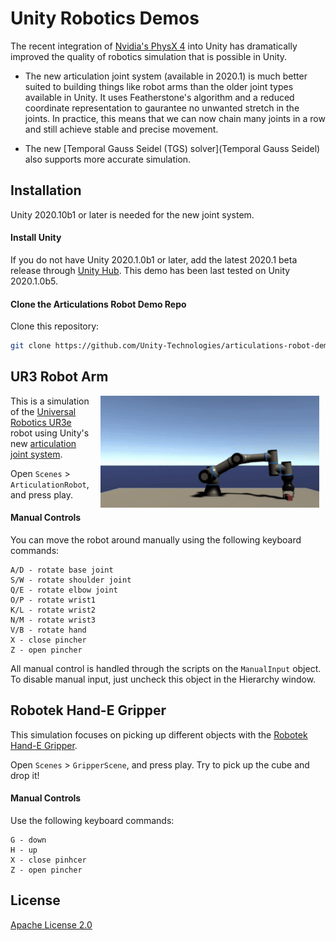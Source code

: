 # Unity Robotics Demos

The recent integration of [Nvidia's PhysX 4](https://news.developer.nvidia.com/announcing-physx-sdk-4-0-an-open-source-physics-engine/) into Unity has dramatically improved the quality of robotics simulation that is possible in Unity. 

* The new articulation joint system (available in 2020.1) is much better suited to building things like robot arms than the older joint types available in Unity. It uses Featherstone's algorithm and a reduced coordinate representation to gaurantee no unwanted stretch in the joints. In practice, this means that we can now chain many joints in a row and still achieve stable and precise movement. 

* The new [Temporal Gauss Seidel (TGS) solver](Temporal Gauss Seidel) also supports more accurate simulation. 

## Installation

Unity 2020.10b1 or later is needed for the new joint system. 

#### Install Unity

If you do not have Unity 2020.1.0b1 or later, add the latest 2020.1 beta release
through [Unity Hub](https://unity3d.com/get-unity/download). This demo has been
last tested on Unity 2020.1.0b5.

#### Clone the Articulations Robot Demo Repo

Clone this repository:
```sh
git clone https://github.com/Unity-Technologies/articulations-robot-demo.git`
```

## UR3 Robot Arm

<img align="right" style="padding-left: 10px; padding-right: 10px; padding-bottom: 10px" width="350px" src="images/RobotHandDemo.gif">

This is a simulation of the [Universal Robotics UR3e](https://www.universal-robots.com/products/ur3-robot/) robot using Unity's new [articulation joint system](https://docs.unity3d.com/2020.1/Documentation/ScriptReference/ArticulationBody.html).

Open `Scenes` > `ArticulationRobot`, and press play.

#### Manual Controls

You can move the robot around manually using the following keyboard commands:

```
A/D - rotate base joint
S/W - rotate shoulder joint
Q/E - rotate elbow joint
O/P - rotate wrist1
K/L - rotate wrist2
N/M - rotate wrist3
V/B - rotate hand
X - close pincher
Z - open pincher
```

All manual control is handled through the scripts on the `ManualInput` object. To disable
manual input, just uncheck this object in the Hierarchy window.


## Robotek Hand-E Gripper 

This simulation focuses on picking up different objects with the [Robotek Hand-E Gripper](https://robotiq.com/products/hand-e-adaptive-robot-gripper).

Open `Scenes` > `GripperScene`, and press play. Try to pick up the cube and drop it!

#### Manual Controls

Use the following keyboard commands:

```
G - down
H - up
X - close pinhcer
Z - open pincher
```


## License

[Apache License 2.0](LICENSE)




